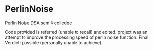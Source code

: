 # PerlinNoise
Perlin Noise DSA sem 4 colledge

Code provided is referred (unable to recall) and edited.
project was an attempt to improve the processing speed of perlin noise function. 
Final Verdict: possible (personally unable to achieve).
